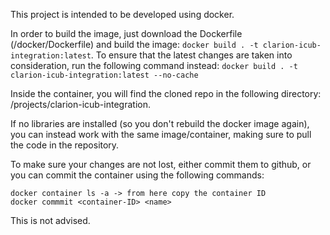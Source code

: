 This project is intended to be developed using docker. 

In order to build the image, just download the Dockerfile (/docker/Dockerfile) and build the image: `docker build . -t clarion-icub-integration:latest`. To ensure that the latest changes are taken into consideration, run the following command instead: `docker build . -t clarion-icub-integration:latest --no-cache`

Inside the container, you will find the cloned repo in the following directory: /projects/clarion-icub-integration.


If no libraries are installed (so you don't rebuild the docker image again), you can instead work with the same image/container, making sure to pull the code in the repository.

To make sure your changes are not lost, either commit them to github, or you can commit the container using the following commands:

```
docker container ls -a -> from here copy the container ID
docker commmit <container-ID> <name>
```

This is not advised.

